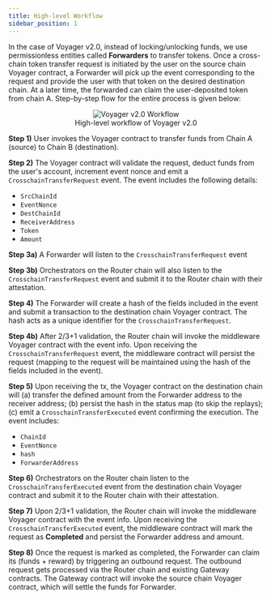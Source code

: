 ```yaml
---
title: High-level Workflow
sidebar_position: 1
---
```


In the case of Voyager v2.0, instead of locking/unlocking funds, we use permissionless entities called **Forwarders** to transfer tokens. Once a cross-chain token transfer request is initiated by the user on the source chain Voyager contract, a Forwarder will pick up the event corresponding to the request and provide the user with that token on the desired destination chain. At a later time, the forwarded can claim the user-deposited token from chain A. Step-by-step flow for the entire process is given below:

<center><figure><img src={require('./img/trustless-voyager.png').default} alt="Voyager v2.0 Workflow" style={{width: "100%", marginBottom: 12}} /><figcaption>High-level workflow of Voyager v2.0</figcaption></figure></center>

**Step 1)** User invokes the Voyager contract to transfer funds from Chain A (source) to Chain B (destination).

**Step 2)** The Voyager contract will validate the request, deduct funds from the user's account, increment event nonce and emit a `CrosschainTransferRequest` event. The event includes the following details: 
- `SrcChainId`
- `EventNonce`
- `DestChainId`
- `ReceiverAddress`
- `Token`
- `Amount`

**Step 3a)** A Forwarder will listen to the `CrosschainTransferRequest` event

**Step 3b)** Orchestrators on the Router chain will also listen to the `CrosschainTransferRequest` event and submit it to the Router chain with their attestation.

**Step 4)** The Forwarder will create a hash of the fields included in the event and submit a transaction to the destination chain Voyager contract. The hash acts as a unique identifier for the `CrosschainTransferRequest`.

**Step 4b)** After 2/3+1 validation, the Router chain will invoke the middleware Voyager contract with the event info. Upon receiving the `CrosschainTransferRequest` event, the middleware contract will persist the request (mapping to the request will be maintained using the hash of the fields included in the event).

**Step 5)** Upon receiving the tx, the Voyager contract on the destination chain will (a) transfer the defined amount from the Forwarder address to the receiver address; (b) persist the hash in the status map (to skip the replays); (c) emit a `CrosschainTransferExecuted` event confirming the execution. The event includes: 
- `ChainId`
- `EventNonce`
- `hash`
- `ForwarderAddress`

**Step 6)** Orchestrators on the Router chain listen to the `CrosschainTransferExecuted` event from the destination chain Voyager contract and submit it to the Router chain with their attestation.

**Step 7)** Upon 2/3+1 validation, the Router chain will invoke the middleware Voyager contract with the event info. Upon receiving the `CrosschainTransferExecuted` event, the middleware contract will mark the request as **Completed** and persist the Forwarder address and amount.

**Step 8)** Once the request is marked as completed, the Forwarder can claim its (funds + reward) by triggering an outbound request. The outbound request gets processed via the Router chain and existing Gateway contracts. The Gateway contract will invoke the source chain Voyager contract, which will settle the funds for Forwarder.

